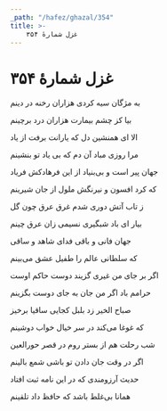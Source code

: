 ```yaml
---
_path: "/hafez/ghazal/354"
title: >-
    غزل شمارهٔ ۳۵۴
---
```

# غزل شمارهٔ ۳۵۴

<div class="b" id="bn1"><div class="m1"><p>به مژگان سیه کردی هزاران رخنه در دینم</p></div>
<div class="m2"><p>بیا کز چشم بیمارت هزاران درد برچینم</p></div></div>
<div class="b" id="bn2"><div class="m1"><p>الا ای همنشین دل که یارانت برفت از یاد</p></div>
<div class="m2"><p>مرا روزی مباد آن دم که بی یاد تو بنشینم</p></div></div>
<div class="b" id="bn3"><div class="m1"><p>جهان پیر است و بی‌بنیاد از این فرهادکش فریاد</p></div>
<div class="m2"><p>که کرد افسون و نیرنگش ملول از جان شیرینم</p></div></div>
<div class="b" id="bn4"><div class="m1"><p>ز تاب آتش دوری شدم غرق عرق چون گل</p></div>
<div class="m2"><p>بیار ای باد شبگیری نسیمی زان عرق چینم</p></div></div>
<div class="b" id="bn5"><div class="m1"><p>جهان فانی و باقی فدای شاهد و ساقی</p></div>
<div class="m2"><p>که سلطانی عالم را طفیل عشق می‌بینم</p></div></div>
<div class="b" id="bn6"><div class="m1"><p>اگر بر جای من غیری گزیند دوست حاکم اوست</p></div>
<div class="m2"><p>حرامم باد اگر من جان به جای دوست بگزینم</p></div></div>
<div class="b" id="bn7"><div class="m1"><p>صباح الخیر زد بلبل کجایی ساقیا برخیز</p></div>
<div class="m2"><p>که غوغا می‌کند در سر خیال خواب دوشینم</p></div></div>
<div class="b" id="bn8"><div class="m1"><p>شب رحلت هم از بستر روم در قصر حورالعین</p></div>
<div class="m2"><p>اگر در وقت جان دادن تو باشی شمع بالینم</p></div></div>
<div class="b" id="bn9"><div class="m1"><p>حدیث آرزومندی که در این نامه ثبت افتاد</p></div>
<div class="m2"><p>همانا بی‌غلط باشد که حافظ داد تلقینم</p></div></div>
